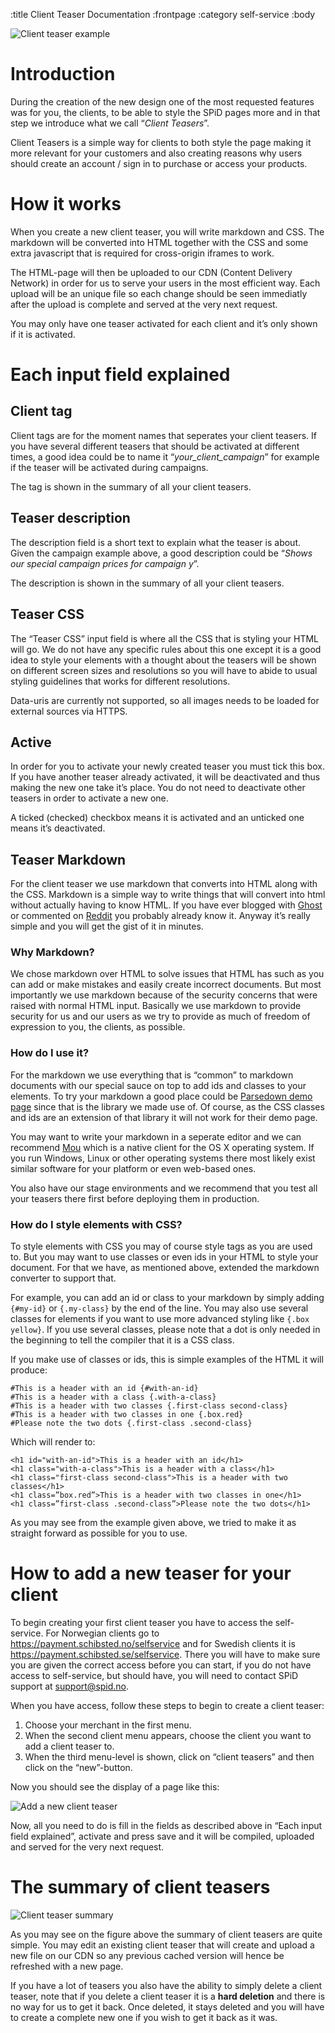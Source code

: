 :title Client Teaser Documentation
:frontpage
:category self-service
:body

![Client teaser example](/images/client_teaser/client_teaser_example.png)

# Introduction

During the creation of the new design one of the most requested features was for you, the clients, to be able to style the SPiD pages more and in that step we introduce what we call “*Client Teasers*”.

Client Teasers is a simple way for clients to both style the page making it more relevant for your customers and also creating reasons why users should create an account / sign in to purchase or access your products.

# How it works

When you create a new client teaser, you will write markdown and CSS. The markdown will be converted into HTML together with the CSS and some extra javascript that is required for cross-origin iframes to work.

The HTML-page will then be uploaded to our CDN (Content Delivery Network) in order for us to serve your users in the most efficient way. Each upload will be an unique file so each change should be seen immediatly after the upload is complete and served at the very next request.

You may only have one teaser activated for each client and it’s only shown if it is activated.

# Each input field explained

## Client tag
Client tags are for the moment names that seperates your client teasers. If you have several different teasers that should be activated at different times, a good idea could be to name it “*your_client_campaign*” for example if the teaser will be activated during campaigns.

The tag is shown in the summary of all your client teasers.

## Teaser description

The description field is a short text to explain what the teaser is about. Given the campaign example above, a good description could be “*Shows our special campaign prices for campaign y*”.

The description is shown in the summary of all your client teasers.

## Teaser CSS

The “Teaser CSS” input field is where all the CSS that is styling your HTML will go. We do not have any specific rules about this one except it is a good idea to style your elements with a thought about the teasers will be shown on different screen sizes and resolutions so you will have to abide to usual styling guidelines that works for different resolutions.

Data-uris are currently not supported, so all images needs to be loaded for external sources via HTTPS.

## Active

In order for you to activate your newly created teaser you must tick this box. If you have another teaser already activated, it will be deactivated and thus making the new one take it’s place. You do not need to deactivate other teasers in order to activate a new one.

A ticked (checked) checkbox means it is activated and an unticked one means it’s deactivated.

## Teaser Markdown

For the client teaser we use markdown that converts into HTML along with the CSS. Markdown is a simple way to write things that will convert into html without actually having to know HTML. If you have ever blogged with [Ghost](http://ghost.org) or commented on [Reddit](http://reddit.com) you probably already know it. Anyway it’s really simple and you will get the gist of it in minutes.

### Why Markdown?

We chose markdown over HTML to solve issues that HTML has such as you can add or make mistakes and easily create incorrect documents. But most importantly we use markdown because of the security concerns that were raised with normal HTML input. Basically we use markdown to provide security for us and our users as we try to provide as much of freedom of expression to you, the clients, as possible.

### How do I use it?

For the markdown we use everything that is “common” to markdown documents with our special sauce on top to add ids and classes to your elements. To try your markdown a good place could be [Parsedown demo page](http://parsedown.org/demo) since that is the library we made use of. Of course, as the CSS classes and ids are an extension of that library it will not work for their demo page.

You may want to write your markdown in a seperate editor and we can recommend [Mou](http://25.io/mou/) which is a native client for the OS X operating system. If you run Windows, Linux or other operating systems there most likely exist similar software for your platform or even web-based ones.

You also have our stage environments and we recommend that you test all your teasers there first before deploying them in production.

### How do I style elements with CSS?

To style elements with CSS you may of course style tags as you are used to. But you may want to use classes or even ids in your HTML to style your document. For that we have, as mentioned above, extended the markdown converter to support that.

For example, you can add an id or class to your markdown by simply adding ```{#my-id}``` or ```{.my-class}``` by the end of the line. You may also use several classes for elements if you want to use more advanced styling like ```{.box yellow}```. If you use several classes, please note that a dot is only needed in the beginning to tell the compiler that it is a CSS class.

If you make use of classes or ids, this is simple examples of the HTML it will produce:

```
#This is a header with an id {#with-an-id}
#This is a header with a class {.with-a-class}
#This is a header with two classes {.first-class second-class}
#This is a header with two classes in one {.box.red}
#Please note the two dots {.first-class .second-class}
```

Which will render to:

```
<h1 id="with-an-id">This is a header with an id</h1>
<h1 class="with-a-class">This is a header with a class</h1>
<h1 class="first-class second-class">This is a header with two classes</h1>
<h1 class=”box.red”>This is a header with two classes in one</h1>
<h1 class=”first-class .second-class”>Please note the two dots</h1>
```

As you may see from the example given above, we tried to make it as straight forward as possible for you to use.


# How to add a new teaser for your client

To begin creating your first client teaser you have to access the self-service. For Norwegian clients go to https://payment.schibsted.no/selfservice and for Swedish clients it is https://payment.schibsted.se/selfservice. There you will have to make sure you are given the correct access before you can start, if you do not have access to self-service, but should have, you will need to contact SPiD support at support@spid.no.

When you have access, follow these steps to begin to create a client teaser:

1. Choose your merchant in the first menu.
2. When the second client menu appears, choose the client you want to add a client teaser to.
3. When the third menu-level is shown, click on “client teasers” and then click on the “new”-button.

Now you should see the display of a page like this:


![Add a new client teaser](/images/client_teaser/new_client_teaser.png)


Now, all you need to do is fill in the fields as described above in “Each input field explained”, activate and press save and it will be compiled, uploaded and served for the very next request.


# The summary of client teasers

![Client teaser summary](/images/client_teaser/client_teaser_summary.png)

As you may see on the figure above the summary of client teasers are quite simple. You may edit an existing client teaser that will create and upload a new file on our CDN so any previous cached version will hence be refreshed with a new page.

If you have a lot of teasers you also have the ability to simply delete a client teaser, note that if you delete a client teaser it is a **hard deletion** and there is no way for us to get it back. Once deleted, it stays deleted and you will have to create a complete new one if you wish to get it back as it was.
